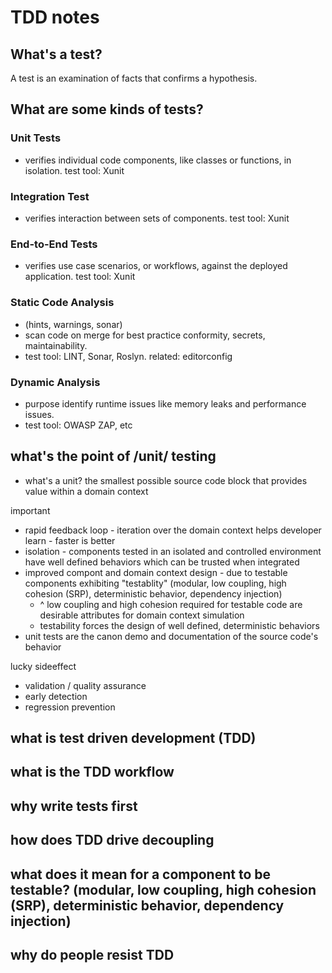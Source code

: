 # TDD notes

## What's a test?
A test is an examination of facts that confirms a hypothesis.

## What are some kinds of tests?

### Unit Tests
- verifies individual code components, like classes or functions, in isolation. test tool: Xunit

### Integration Test
- verifies interaction between sets of components. test tool: Xunit

### End-to-End Tests
- verifies use case scenarios, or workflows, against the deployed application. test tool: Xunit

### Static Code Analysis
- (hints, warnings, sonar)
- scan code on merge for best practice conformity, secrets, maintainability.
- test tool: LINT, Sonar, Roslyn. related: editorconfig

### Dynamic Analysis 
- purpose identify runtime issues like memory leaks and performance issues.
- test tool: OWASP ZAP, etc

## what's the point of /unit/ testing
- what's a unit? the smallest possible source code block that provides value within a domain context
  
important
- rapid feedback loop - iteration over the domain context helps developer learn - faster is better
- isolation - components tested in an isolated and controlled environment have well defined behaviors which can be trusted when integrated
- improved compont and domain context design - due to testable components exhibiting "testablity" (modular, low coupling, high cohesion (SRP), deterministic behavior, dependency injection)
  - ^ low coupling and high cohesion required for testable code are desirable attributes for domain context simulation
  - testability forces the design of well defined, deterministic behaviors
- unit tests are the canon demo and documentation of the source code's behavior

lucky sideeffect
- validation / quality assurance
- early detection
- regression prevention



## what is test driven development (TDD)
## what is the TDD workflow
## why write tests first
## how does TDD drive decoupling
## what does it mean for a component to be testable? (modular, low coupling, high cohesion (SRP), deterministic behavior, dependency injection)
## why do people resist TDD
## 
